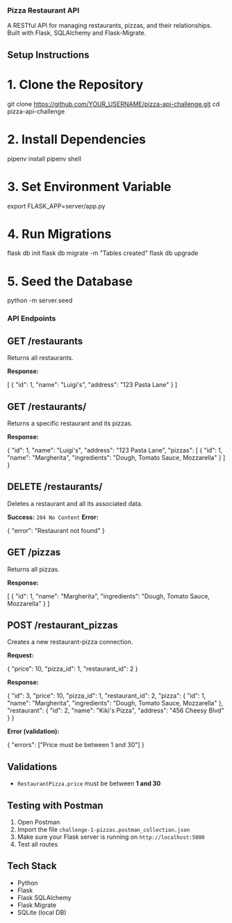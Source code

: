 ### Pizza Restaurant API

A RESTful API for managing restaurants, pizzas, and their relationships. Built with Flask, SQLAlchemy and Flask-Migrate.

## Setup Instructions

# 1. Clone the Repository

git clone https://github.com/YOUR_USERNAME/pizza-api-challenge.git
cd pizza-api-challenge

# 2. Install Dependencies

pipenv install
pipenv shell

# 3. Set Environment Variable

export FLASK_APP=server/app.py

# 4. Run Migrations

flask db init
flask db migrate -m "Tables created"
flask db upgrade

# 5. Seed the Database

python -m server.seed


### API Endpoints

## GET /restaurants

Returns all restaurants.

**Response:**

[
  {
    "id": 1,
    "name": "Luigi's",
    "address": "123 Pasta Lane"
  }
]


## GET /restaurants/<id>

Returns a specific restaurant and its pizzas.

**Response:**

{
  "id": 1,
  "name": "Luigi's",
  "address": "123 Pasta Lane",
  "pizzas": [
    {
      "id": 1,
      "name": "Margherita",
      "ingredients": "Dough, Tomato Sauce, Mozzarella"
    }
  ]
}


## DELETE /restaurants/<id>

Deletes a restaurant and all its associated data.

**Success:** `204 No Content`
**Error:**

{ "error": "Restaurant not found" }


## GET /pizzas

Returns all pizzas.

**Response:**

[
  {
    "id": 1,
    "name": "Margherita",
    "ingredients": "Dough, Tomato Sauce, Mozzarella"
  }
]


## POST /restaurant\_pizzas

Creates a new restaurant-pizza connection.

**Request:**

{
  "price": 10,
  "pizza_id": 1,
  "restaurant_id": 2
}

**Response:**

{
  "id": 3,
  "price": 10,
  "pizza_id": 1,
  "restaurant_id": 2,
  "pizza": {
    "id": 1,
    "name": "Margherita",
    "ingredients": "Dough, Tomato Sauce, Mozzarella"
  },
  "restaurant": {
    "id": 2,
    "name": "Kiki's Pizza",
    "address": "456 Cheesy Blvd"
  }
}

**Error (validation):**

{ "errors": ["Price must be between 1 and 30"] }


## Validations

* `RestaurantPizza.price` must be between **1 and 30**


## Testing with Postman

1. Open Postman
2. Import the file `challenge-1-pizzas.postman_collection.json`
3. Make sure your Flask server is running on `http://localhost:5000`
4. Test all routes


## Tech Stack

* Python
* Flask
* Flask SQLAlchemy
* Flask Migrate
* SQLite (local DB)


